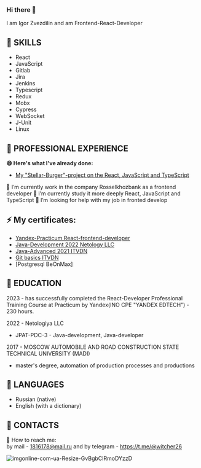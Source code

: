 ### Hi there 👋
I am Igor Zvezdilin and am Frontend-React-Developer

## 👯 SKILLS
 + React
 + JavaScript
 + Gitlab
 + Jira
 + Jenkins
 + Typescript
 + Redux
 + Mobx
 + Cypress
 + WebSocket
 + J-Unit
 + Linux
 
## 👯 PROFESSIONAL EXPERIENCE
**😄 Here's what I've already done:**
- [My "Stellar-Burger"-project on the React, JavaScript and TypeScript](https://github.com/Witcher26/ZvezdilinIL-Stellar_Burgers)

🔭 I’m currently work in the company Rosselkhozbank as a frontend developer 
🌱 I’m currently study it more deeply React, JavaScript and TypeScript
🤔 I’m looking for help with my job in fronted develop

## ⚡ My certificates:
+ [Yandex-Practicum React-frontend-developer](https://github.com/Witcher26/Witcher26/assets/66370784/da05f145-f574-47c5-bba6-30cb1137a072)
+ [Java-Development 2022 Netology LLC](https://user-images.githubusercontent.com/66370784/179455703-e8190e68-f700-43a7-8b97-578f4ca06523.jpg)
+ [Java-Advanced 2021 ITVDN ](https://github.com/Witcher26/Witcher26/files/9226592/Java.Advanced.pdf)
+ [Git basics ITVDN](https://github.com/Witcher26/Witcher26/files/9226645/Git.basics.pdf)
+ [Postgresql BeOnMax]


## 👯 EDUCATION
2023 - has successfully completed the React-Developer Professional Training Course at Practicum by Yandex(INO CPE "YANDEX EDTECH") - 230 hours.

2022 - Netologiya LLC
  + JPAT-PDC-3 - Java-development, Java-developer  
  
2017 - MOSCOW AUTOMOBILE AND ROAD CONSTRUCTION STATE TECHNICAL UNIVERSITY (MADI)
  + master's degree, automation of production processes and productions
## 👯 LANGUAGES
+ Russian (native)  
+ English (with a dictionary)  

## 👯 CONTACTS  
 💬 How to reach me:  
 by mail - 1816178@mail.ru and by telegram - https://t.me/@witcher26  

![imgonline-com-ua-Resize-GvBgbCIRmoDYzzD](https://user-images.githubusercontent.com/66370784/179456866-9d5405df-cc3d-4847-808c-a06a0f6c868c.jpg)
